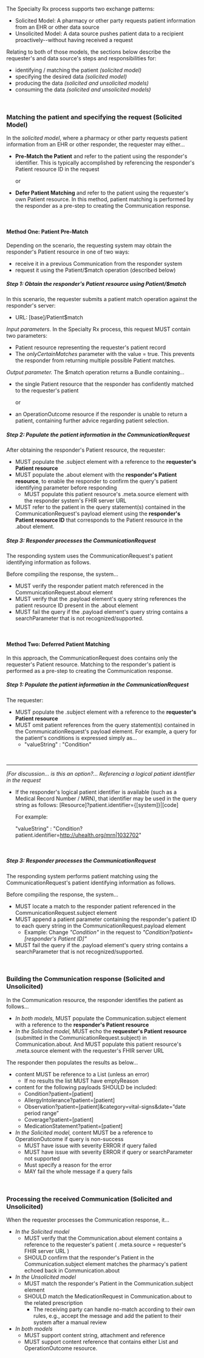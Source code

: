 The Specialty Rx process supports two exchange patterns: 

- Solicited Model: A pharmacy or other party requests patient information from an EHR or other data source
- Unsolicited Model: A data source pushes patient data to a recipient proactively--without having received a request

Relating to both of those models, the sections below describe the requester's and data source's steps and responsibilities for: 

- identifying / matching the patient   *(solicited model)*
- specifying the desired data   *(solicited model)*
- producing the data   *(solicited and unsolicited models)*
- consuming the data   *(solicited and unsolicited models)*

<br>

### Matching the patient and specifying the request (Solicited Model)

In the *solicited model*, where a pharmacy or other party requests patient information from an EHR or other responder, the requester may either...

- **Pre-Match the Patient** and refer to the patient using the responder's identifier. This is typically accomplished by referencing the responder's Patient resource ID in the request

  or

- **Defer Patient Matching** and refer to the patient using the requester's own Patient resource. In this method, patient matching is performed by the responder as a pre-step to creating the Communication response.

<br>

#### Method One: Patient Pre-Match

Depending on the scenario, the requesting system may obtain the responder's Patient resource in one of two ways:

- receive it in a previous Communication from the responder system
- request it using the Patient/$match operation (described below)

##### Step 1: Obtain the responder's Patient resource using Patient/$match

In this scenario, the requester submits a patient match operation against the responder's server: 

- URL: [base]/Patient$match

*Input parameters.*  In the Specialty Rx process, this request MUST contain two parameters:

- Patient resource representing the requester's patient record
- The *onlyCertainMatches* parameter with the value = true. This prevents the responder from returning multiple possible Patient matches.

*Output parameter.*  The $match operation returns a Bundle containing...

- the single Patient resource that the responder has confidently matched to the requester's patient

  or 

- an OperationOutcome resource if the responder is unable to return a patient, containing further advice regarding patient selection.

##### Step 2: Populate the patient information in the CommunicationRequest 

After obtaining the responder's Patient resource, the requester: 

- MUST populate the .subject element with a reference to the **requester's Patient resource** 
- MUST populate the .about element with the **responder's Patient resource**, to enable the responder to confirm the query's patient identifying parameter before responding
  - MUST populate this patient resource's .meta.source element with the responder system's FHIR server URL
- MUST refer to the patient in the query statement(s) contained in the CommunicationRequest's payload element using the **responder's Patient resource ID** that corresponds to the Patient resource in the .about element.

##### Step 3: Responder processes the CommunicationRequest

The responding system uses the CommunicationRequest's patient identifying information as follows. 

Before compiling the response, the system...

- MUST verify the responder patient match referenced in the CommunicationRequest.about element
- MUST verify that the .payload element's query string references the patient resource ID present in the .about element
- MUST fail the query if the .payload element's query string contains a searchParameter that is not recognized/supported.

<br>

#### Method Two: Deferred Patient Matching

In this approach, the CommunicationRequest does contains only the requester's Patient resource. Matching to the responder's patient is performed as a pre-step to creating the Communication response.

##### Step 1: Populate the patient information in the CommunicationRequest 

The requester: 

- MUST populate the .subject element with a reference to the **requester's Patient resource** 
- MUST omit patient references from the query statement(s) contained in the CommunicationRequest's payload element. For example, a query for the patient's conditions is expressed simply as... 
  - "valueString" : "Condition"

<br>

------

*[For discussion... is this an option?... Referencing a logical patient identifier in the request*

- If the responder's logical patient identifier is available (such as a Medical Record Number / MRN), that identifier may be used in the query string as follows: [Resource]?patient.identifier={[system]}|[code]

  For example:

  "valueString" : "Condition?patient.identifier=http://uhealth.org/mrn|1032702"

<br>

##### Step 3: Responder processes the CommunicationRequest

The responding system performs patient matching using the CommunicationRequest's patient identifying information as follows. 

Before compiling the response, the system...

- MUST locate a match to the responder patient referenced in the CommunicationRequest.subject element
- MUST append a patient parameter containing the responder's patient ID to each query string in the CommunicationRequest.payload element 
  - Example: Change *"Condition"* in the request to *"Condition?patient=[responder's Patient ID]"*
- MUST fail the query if the .payload element's query string contains a searchParameter that is not recognized/supported.

<br>

### Building the Communication response (Solicited and Unsolicited)

In the Communication resource, the responder identifies the patient as follows...

- *In both models,* MUST populate the Communication.subject element with a reference to the **responder's Patient resource**
- *In the Solicited model,* MUST echo the **requester's Patient resource** (submitted in the CommunicationRequest.subject) in Communication.about. And MUST populate this patient resource's .meta.source element with the requester's FHIR server URL

The responder then populates the results as below...

- content MUST be reference to a List (unless an error)
  - If no results the list MUST have emptyReason
- content for the following payloads SHOULD be included:
  - Condition?patient=[patient]
  - AllergyIntolerance?patient=[patient]
  - Observation?patient=[patient]&category=vital-signs&date=”date period range”	
  - Coverage?patient=[patient]
  - MedicationStatement?patient=[patient]
- *In the Solicited model,* content MUST be a reference to OperationOutcome if query is non-success
  - MUST have issue with severity ERROR if query failed
  - MUST have issue with severity ERROR  if query or searchParameter not supported
  - Must specify a reason for the error
  - MAY fail the whole message if a query fails

<br>

### Processing the received Communication (Solicited and Unsolicited)

When the requester processes the Communication response, it...

- *In the Solicited model*
  - MUST verify that the Communication.about element contains a reference to the requester's patient ( .meta.source = requester's FHIR server URL )
  - SHOULD confirm that the responder's Patient in the Communication.subject element matches the pharmacy's patient echoed back in Communication.about
- *In the Unsolicited model* 
  - MUST match the responder's Patient in the Communication.subject element
  - SHOULD match the MedicationRequest in Communication.about to the related prescription
    - The receiving party can handle no-match according to their own rules, e.g., accept the message and add the patient to their system after a manual review
- *In both models*
  - MUST support content string, attachment and reference
  - MUST support content reference that contains either List and OperationOutcome resource.

<br>

<br>